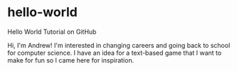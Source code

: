 # hello-world
Hello World Tutorial on GitHub

Hi, I'm Andrew! 
I'm interested in changing careers and going back to school for computer science. I have an idea for a text-based game that I want to make for fun so I came here for inspiration.

